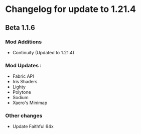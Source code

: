 # Changelog for update to 1.21.4

## Beta 1.1.6

### Mod Additions
- Continuity (Updated to 1.21.4)

### Mod Updates :
- Fabric API
- Iris Shaders
- Lighty
- Polytone
- Sodium
- Xaero's Minimap

### Other changes
- Update Faithful 64x
